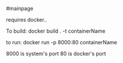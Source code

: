 #mainpage

requires docker.. 

To build:
docker build . -t containerName

to run: 
docker run -p 8000:80 containerName

8000 is system's port
80 is docker's port 